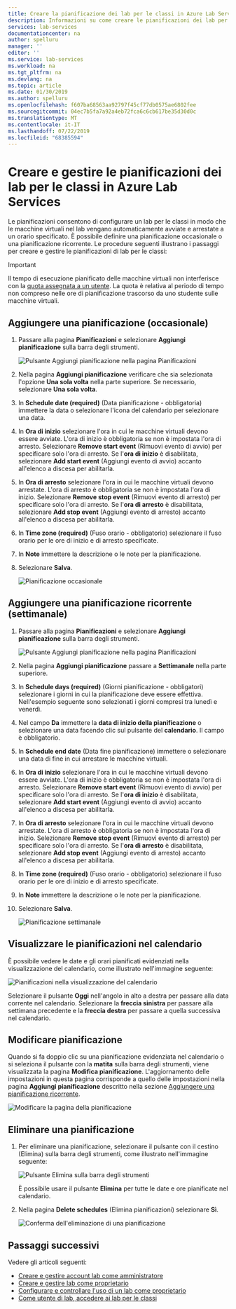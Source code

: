 ```yaml
---
title: Creare la pianificazione dei lab per le classi in Azure Lab Services | Microsoft Docs
description: Informazioni su come creare le pianificazioni dei lab per le classi in Azure Lab Services in modo che le macchine virtuali nei lab vengano avviate e arrestate a un orario specificato.
services: lab-services
documentationcenter: na
author: spelluru
manager: ''
editor: ''
ms.service: lab-services
ms.workload: na
ms.tgt_pltfrm: na
ms.devlang: na
ms.topic: article
ms.date: 01/30/2019
ms.author: spelluru
ms.openlocfilehash: f607ba68563aa92797f45cf77db0575ae6802fee
ms.sourcegitcommit: 04ec7b5fa7a92a4eb72fca6c6cb617be35d30d0c
ms.translationtype: MT
ms.contentlocale: it-IT
ms.lasthandoff: 07/22/2019
ms.locfileid: "68385594"
---
```

# <a name="create-and-manage-schedules-for-classroom-labs-in-azure-lab-services"></a>Creare e gestire le pianificazioni dei lab per le classi in Azure Lab Services 
Le pianificazioni consentono di configurare un lab per le classi in modo che le macchine virtuali nel lab vengano automaticamente avviate e arrestate a un orario specificato. È possibile definire una pianificazione occasionale o una pianificazione ricorrente. Le procedure seguenti illustrano i passaggi per creare e gestire le pianificazioni di lab per le classi: 

> [!IMPORTANT]
> Il tempo di esecuzione pianificato delle macchine virtuali non interferisce con la [quota assegnata a un utente](how-to-configure-student-usage.md#set-quotas-for-users). La quota è relativa al periodo di tempo non compreso nelle ore di pianificazione trascorso da uno studente sulle macchine virtuali. 

## <a name="add-a-schedule-once"></a>Aggiungere una pianificazione (occasionale)

1. Passare alla pagina **Pianificazioni** e selezionare **Aggiungi pianificazione** sulla barra degli strumenti. 

    ![Pulsante Aggiungi pianificazione nella pagina Pianificazioni](../media/how-to-create-schedules/add-schedule-button.png)
2. Nella pagina **Aggiungi pianificazione** verificare che sia selezionata l'opzione **Una sola volta** nella parte superiore. Se necessario, selezionare **Una sola volta**. 
3. In **Schedule date (required)** (Data pianificazione - obbligatoria) immettere la data o selezionare l'icona del calendario per selezionare una data. 
4. In **Ora di inizio** selezionare l'ora in cui le macchine virtuali devono essere avviate. L'ora di inizio è obbligatoria se non è impostata l'ora di arresto. Selezionare **Remove start event** (Rimuovi evento di avvio) per specificare solo l'ora di arresto. Se l'**ora di inizio** è disabilitata, selezionare **Add start event** (Aggiungi evento di avvio) accanto all'elenco a discesa per abilitarla. 
5. In **Ora di arresto** selezionare l'ora in cui le macchine virtuali devono arrestate. L'ora di arresto è obbligatoria se non è impostata l'ora di inizio. Selezionare **Remove stop event** (Rimuovi evento di arresto) per specificare solo l'ora di arresto. Se l'**ora di arresto** è disabilitata, selezionare **Add stop event** (Aggiungi evento di arresto) accanto all'elenco a discesa per abilitarla.
6. In **Time zone (required)** (Fuso orario - obbligatorio) selezionare il fuso orario per le ore di inizio e di arresto specificate. 
7. In **Note** immettere la descrizione o le note per la pianificazione. 
8. Selezionare **Salva**. 

    ![Pianificazione occasionale](../media/how-to-create-schedules/add-schedule-page.png)

## <a name="add-a-recurring-schedule-weekly"></a>Aggiungere una pianificazione ricorrente (settimanale)

1. Passare alla pagina **Pianificazioni** e selezionare **Aggiungi pianificazione** sulla barra degli strumenti. 

    ![Pulsante Aggiungi pianificazione nella pagina Pianificazioni](../media/how-to-create-schedules/add-schedule-button.png)
2. Nella pagina **Aggiungi pianificazione** passare a **Settimanale** nella parte superiore. 
3. In **Schedule days (required)** (Giorni pianificazione - obbligatori) selezionare i giorni in cui la pianificazione deve essere effettiva. Nell'esempio seguente sono selezionati i giorni compresi tra lunedì e venerdì. 
4. Nel campo **Da** immettere la **data di inizio della pianificazione** o selezionare una data facendo clic sul pulsante del **calendario**. Il campo è obbligatorio. 
5. In **Schedule end date** (Data fine pianificazione) immettere o selezionare una data di fine in cui arrestare le macchine virtuali. 
6. In **Ora di inizio** selezionare l'ora in cui le macchine virtuali devono essere avviate. L'ora di inizio è obbligatoria se non è impostata l'ora di arresto. Selezionare **Remove start event** (Rimuovi evento di avvio) per specificare solo l'ora di arresto. Se l'**ora di inizio** è disabilitata, selezionare **Add start event** (Aggiungi evento di avvio) accanto all'elenco a discesa per abilitarla. 
7. In **Ora di arresto** selezionare l'ora in cui le macchine virtuali devono arrestate. L'ora di arresto è obbligatoria se non è impostata l'ora di inizio. Selezionare **Remove stop event** (Rimuovi evento di arresto) per specificare solo l'ora di arresto. Se l'**ora di arresto** è disabilitata, selezionare **Add stop event** (Aggiungi evento di arresto) accanto all'elenco a discesa per abilitarla.
8. In **Time zone (required)** (Fuso orario - obbligatorio) selezionare il fuso orario per le ore di inizio e di arresto specificate.  
9. In **Note** immettere la descrizione o le note per la pianificazione. 
10. Selezionare **Salva**. 

    ![Pianificazione settimanale](../media/how-to-create-schedules/add-schedule-page-weekly.png)

## <a name="view-schedules-in-calendar"></a>Visualizzare le pianificazioni nel calendario
È possibile vedere le date e gli orari pianificati evidenziati nella visualizzazione del calendario, come illustrato nell'immagine seguente:

![Pianificazioni nella visualizzazione del calendario](../media/how-to-create-schedules/schedules-in-calendar.png)

Selezionare il pulsante **Oggi** nell'angolo in alto a destra per passare alla data corrente nel calendario. Selezionare la **freccia sinistra** per passare alla settimana precedente e la **freccia destra** per passare a quella successiva nel calendario. 

## <a name="edit-a-schedule"></a>Modificare pianificazione
Quando si fa doppio clic su una pianificazione evidenziata nel calendario o si seleziona il pulsante con la **matita** sulla barra degli strumenti, viene visualizzata la pagina **Modifica pianificazione**. L'aggiornamento delle impostazioni in questa pagina corrisponde a quello delle impostazioni nella pagina **Aggiungi pianificazione** descritto nella sezione [Aggiungere una pianificazione ricorrente](#add-a-recurring-schedule-weekly). 

![Modificare la pagina della pianificazione](../media/how-to-create-schedules/edit-schedule-page.png)

## <a name="delete-a-schedule"></a>Eliminare una pianificazione

1. Per eliminare una pianificazione, selezionare il pulsante con il cestino (Elimina) sulla barra degli strumenti, come illustrato nell'immagine seguente:

    ![Pulsante Elimina sulla barra degli strumenti](../media/how-to-create-schedules/delete-schedule-button.png)

    È possibile usare il pulsante **Elimina** per tutte le date e ore pianificate nel calendario. 
2. Nella pagina **Delete schedules** (Elimina pianificazioni) selezionare **Sì**.

    ![Conferma dell'eliminazione di una pianificazione](../media/how-to-create-schedules/delete-schedules-confirmation.png)




## <a name="next-steps"></a>Passaggi successivi
Vedere gli articoli seguenti:

- [Creare e gestire account lab come amministratore](how-to-manage-lab-accounts.md)
- [Creare e gestire lab come proprietario](how-to-manage-classroom-labs.md)
- [Configurare e controllare l'uso di un lab come proprietario](how-to-configure-student-usage.md)
- [Come utente di lab, accedere ai lab per le classi](how-to-use-classroom-lab.md)
